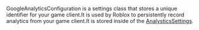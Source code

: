 GoogleAnalyticsConfiguration is a settings class that stores a unique
identifier for your game client.It is used by Roblox to persistently record
analytics from your game client.It is stored inside of the
[AnalysticsSettings](https://create.roblox.com/docs/reference/engine/classes/AnalysticsSettings).